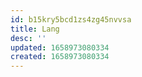 ```yaml
---
id: b15kry5bcd1zs4zg45nvvsa
title: Lang
desc: ''
updated: 1658973080334
created: 1658973080334
---
```

